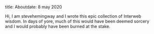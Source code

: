 title: Aboutdate: 8 may 2020


Hi, I am stevehemingway and I wrote this epic collection of Interweb
wisdom. In days of yore, much of this would have been deemed sorcery
and I would probably have been burned at the stake.


